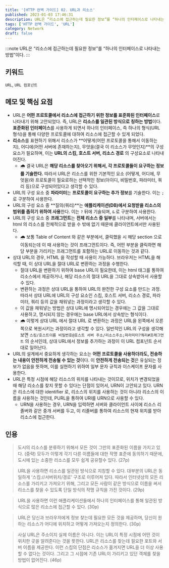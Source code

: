 ```yaml
---
title: '[HTTP 완벽 가이드] 02. URL과 리소스'
published: 2023-01-03 17:46:31
description: URL은 “리소스에 접근하는데 필요한 정보”를 “하나의 인터페이스로 나타내는 방법”이다.
tags: ['HTTP 완벽 가이드', 'URL']
category: Network
draft: false
---
```



:::note
URL은 “리소스에 접근하는데 필요한 정보”를 “하나의 인터페이스로 나타내는 방법”이다.
:::

## 키워드

`URL`, `URL 컴포넌트`

## 메모 및 핵심 요점

- URL은 **어떤 프로토콜에서 리소스에 접근하기 위한 정보를 표준화된 인터페이스**로 나타내기 위해 고안되었다. 즉, URL은 **리소스를 일관된 방식으로 칭하는 방법**이다. **표준화된 인터페이스**를 사용하게 되면서 하나의 인터페이스, 즉 하나의 형식(URL 형식)을 통해 다양한 프로토콜에 대하여 리소스에 접근할 수 있게 되었다.
- **리소스**를 표현하기 위해서 리소스가 **어떻게(어떤 프로토콜을 통해서 이동하는지), 어디에(어떤 서버에 존재하는지), 무엇을(결국 이 리소스가 무엇인지)**의 구성 요소가 필요하며, 이는 **URL의 스킴, 호스트 서버, 리소스 경로** 의 구성요소로 나타내어진다.
  - 🌧️ 결국 URL은 **해당 리소스를 찾아오기 위해서, 각 프로토콜들이 요구하는 정보를 기술한다.** 따라서 URL은 리소스를 위한 기본적인 요소 (어떻게, 어디에, 무엇을)와 프로토콜이 필요로하는 선택적인 정보(아이디, 비밀번호, 파라미터, 쿼리 등)으로 구성되어있다고 생각할 수 있다.
- URL의 구성 요소 중 **파라미터**는 **프로토콜이 요구하는 추가 정보**를 기술한다. 이는 `;` 로 구분하여 사용한다.
- URL의 구성 요소 중 **질의(쿼리)**는 **애플리케이션(DB)에서 요청받을 리소스의 범위를 좁히기 위하여 사용**한다. 이는 `?` 뒤에 기술되며, `&` 로 구분하여 사용한다.
- URL의 구성 요소 중 **프래그먼트**는 **전체 리소스 중 일부**를 나타내며, 서버에서는 html 의 리소스를 전체적으로 받을 수 밖에 없기 때문에 클라이언트에서만 사용된다.
  - 🌧️ 보통 Table of Content 와 같은 부분에서, 클릭했을 시 해당 section 으로 이동되는데 이 때 사용하는 것이 프래그먼트이다. 즉, 어떤 부분을 클릭하면 해당 부분을 가리키는 프래그먼트를 포함하는 URL로 이동하는 것과 같다.
- 상대 URL의 경우, HTML 을 작성할 때 사용이 가능하다. 브라우저는 HTML을 해석할 때, 이 상대 URL을 절대 URL로 변환하는 과정을 수행한다.
  - 절대 URL을 변환하기 위하여 base URL이 필요한데, 이는 html 태그를 통하여 리소스에서 제공하거나, 해당 리소스의 절대 URL을 그대로 상속받아서 사용할 수 있다.
  - 변환하는 과정은 상대 URL을 통하여 URL의 완전한 구성 요소를 만드는 과정. 따라서 상대 URL에 URL의 구성 요소인 스킴, 호스트 서버, 리소스 경로, 파라미터, 쿼리 등의 값을 채워넣는 과정이라고 생각할 수 있다.
  - 이 값을 채워넣는 방법은 상대 URL에 명시되어있는 경우에는 그 값을 그대로 사용하고, 명시되지 않는 경우에는 base URL에서 상속받는 형식이다.
  - 🌧️ 이렇게 상대 URL 에서 절대 URL 로 변환하는 과정은 URL을 왼쪽에서 오른쪽으로 복원시키는 과정이라고 생각할 수 있다. 일반적인 URL의 구성을 생각해보면 `스킴/호스트이름 비밀번호@호스트 서버 주소/리소스주소;파라미터?쿼리#프래그먼트` 의 순서인데, 상대 URL에서 정보를 추가하는 과정이 이 URL 컴포넌트 순서대로 일어난다.
- URL의 설계에서 중요하게 생각하는 요소는 **어떤 프로토콜을 사용하더라도, 전송하는 내용이 안전하게 전송될 수 있는 것**이다. 이 **안전하게 전송되는 것**은 유실되는 정보가 없음을 뜻하며, 이를 실현하기 위하여 일부 문자 규칙과 이스케이프 문자를 사용한다.
- URL은 특정 시점에 해당 리소스의 위치를 나타내는 것이므로, 위치가 변경되었을 때 해당 리소스를 찾지 못할 수 있다는 단점이 있어서, URN이 고안되고 있다. URN은 리소스에 대한 identifier 로, 리소스의 위치를 사용하는 것이 아니라 리소스의 이름을 사용하는 것인데, PURL을 통하여 URI를 URN으로 사용할 수 있다.
  - URN을 사용하는 경우, URN을 입력하면 서버와 클라이언트 사이에 리소스 리졸버와 같은 중개 서버를 두고, 이 리졸버를 통하여 리소스의 현재 위치를 받아 리소스에 접근한다.

## 인용

> 도시의 리소스를 분류하기 위해서 모든 것이 그만의 표준화된 이름을 가지고 있다. (중략) 모두가 이렇게 각기 다른 이름들에 대한 작명 표준에 동의하기 때문에, 도시에 있는 소중한 리소스를 모두 쉽게 공유할수 있다. (27p)

> URL을 사용하면 리소스를 일관된 방식으로 지칭할 수 있다. 대부분의 URL은 동일하게 ‘스킴://서버위치/경로’ 구조로 이루어져 있다. 따라서 인터넷상의 모든 리소스를 가리키고 가져오기 위해, 그리고 모든 사람이 같은 방식으로 이름을 써서 리소스를 찾을 수 있도록 단일 방식의 작명 규칙을 가진 것이다. (29p)

> URL을 사용하면 이런 애플리케이션들에서 하나의 인터페이스를 통해 일관된 방식으로 많은 리소스에 접근할 수 있다. (30p)

> URL은 당신과 브라우저에게 정보 찾는데 필요한 모든 것을 제공하며, 당신이 원하는 리소스가 어디에 위치하고 어떻게 가져오는지 정의한다. (30p)

> 사실 URL은 주소이지 실제 이름은 아니다. 이는 URL이 특정 시점에 어떤 것이 위치한 곳을 알려준다는 것을 뜻한다. URL은 리소스를 찾는데 필요한 포트와 서버 이름을 제공한다. 이런 스킴의 단점은 리소스가 옮겨지면 URL을 더 이상 사용할 수 없다는 것이다. 그리고 그 시점에 기존 URL이 가리키고 있던 객체를 찾을 방법이 없어진다. (46p)

